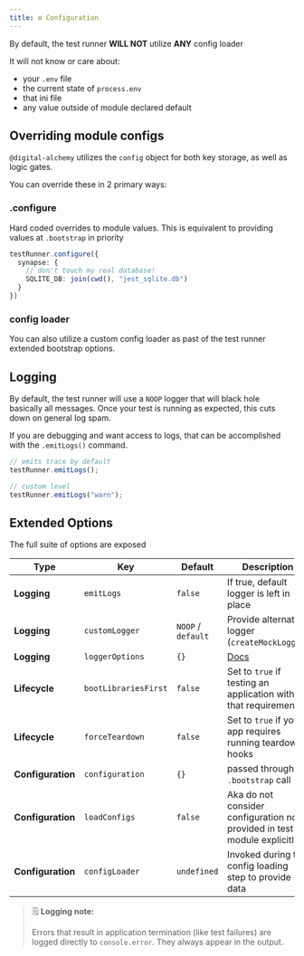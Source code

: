 ```yaml
---
title: ⚙️ Configuration
---
```


By default, the test runner **WILL NOT** utilize **ANY** config loader

It will not know or care about:
- your `.env` file
- the current state of `process.env`
- that ini file
- any value outside of module declared default

## Overriding module configs

`@digital-alchemy` utilizes the `config` object for both key storage, as well as logic gates.

You can override these in 2 primary ways:

### .configure

Hard coded overrides to module values.
This is equivalent to providing values at `.bootstrap` in priority

```typescript
testRunner.configure({
  synapse: {
    // don't touch my real database!
    SQLITE_DB: join(cwd(), "jest_sqlite.db")
  }
})
```

### config loader

You can also utilize a custom config loader as past of the test runner extended bootstrap options.

## Logging

By default, the test runner will use a `NOOP` logger that will black hole basically all messages.
Once your test is running as expected, this cuts down on general log spam.

If you are debugging and want access to logs, that can be accomplished with the `.emitLogs()` command.

```typescript
// emits trace by default
testRunner.emitLogs();

// custom level
testRunner.emitLogs("warn");
```

## Extended Options

The full suite of options are exposed

| Type | Key | Default | Description |
| --- | --- | --- | --- |
| **Logging** | `emitLogs` | `false` | If true, default logger is left in place |
| **Logging** | `customLogger` | `NOOP` / `default` | Provide alternate logger (`createMockLogger`) |
| **Logging** | `loggerOptions` | `{}` | [Docs](/docs/core/logger/configuration) |
| **Lifecycle** | `bootLibrariesFirst` | `false` | Set to `true` if testing an application with that requirement |
| **Lifecycle** | `forceTeardown` | `false` | Set to `true` if your app requires running teardown hooks |
| **Configuration** | `configuration` | `{}` | passed through to `.bootstrap` call |
| **Configuration** | `loadConfigs` | `false` | Aka do not consider configuration not provided in test / module explicitly |
| **Configuration** | `configLoader` | `undefined` | Invoked during the config loading step to provide data |

> 🗒️ **Logging note:**
>
> Errors that result in application termination (like test failures) are logged directly to `console.error`.
> They always appear in the output.
